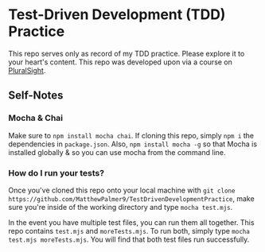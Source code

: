 # Test-Driven Development (TDD) Practice
This repo serves only as record of my TDD practice. Please explore it to your heart's content. This repo was developed upon via a course on [PluralSight](https://app.pluralsight.com/).

## Self-Notes
### Mocha & Chai
Make sure to `npm install mocha chai`. If cloning this repo, simply `npm i` the dependencies in `package.json`. Also, `npm install mocha -g` so that Mocha is installed globally & so you can use mocha from the command line.

### How do I run your tests?
Once you've cloned this repo onto your local machine with `git clone https://github.com/MatthewPalmer9/TestDrivenDevelopmentPractice`, make sure you're inside of the working directory and type `mocha test.mjs`.

In the event you have multiple test files, you can run them all together. This repo contains `test.mjs` and `moreTests.mjs`.
To run both, simply type `mocha test.mjs moreTests.mjs`. You will find that both test files run successfully.